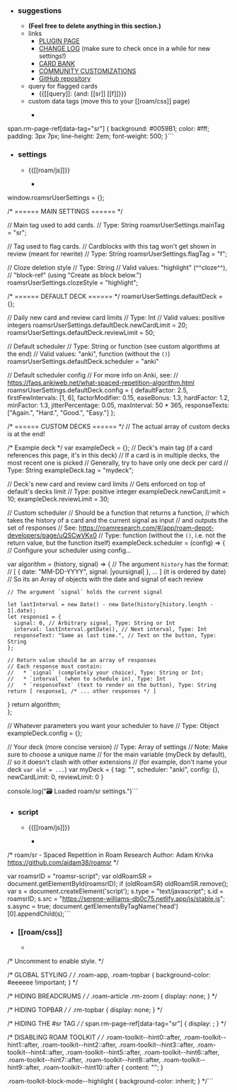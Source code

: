- ### suggestions
    - __(Feel free to delete anything in this section.)__
    - links
        - [PLUGIN PAGE](https://roamresearch.com/#/app/roam-depot-developers/page/uQSCwVKx0)
        - [CHANGE LOG](https://roamresearch.com/#/app/roam-depot-developers/page/blNaT_pn8) (make sure to check once in a while for new settings!)
        - [CARD BANK](https://roamresearch.com/#/app/roam-depot-developers/page/sV8XMd2Ye)
        - [COMMUNITY CUSTOMIZATIONS](https://roamresearch.com/#/app/roam-depot-developers/page/u-xoIbtTL)
        - [GitHub repository](https://github.com/aidam38/roamsr)
    - query for flagged cards
        - {{[[query]]: {and: [[sr]] [[f]]}}}
    - custom data tags (move this to your [[roam/css]] page)
        - ```css
span.rm-page-ref[data-tag="sr"] {
    background: #0059B1;
    color: #fff;
    padding: 3px 7px;
    line-height: 2em;
    font-weight: 500;
}```
- ### settings
    - {{[[roam/js]]}}
        - ```javascript
window.roamsrUserSettings = {};

/* ====== MAIN SETTINGS ====== */

// Main tag used to add cards.
// Type: String
roamsrUserSettings.mainTag = "sr";

// Tag used to flag cards. 
// Cardblocks with this tag won't get shown in review (meant for rewrite)
// Type: String
roamsrUserSettings.flagTag = "f";

// Cloze deletion style
// Type: String
// Valid values: "highlight" (^^cloze^^), 
//               "block-ref" (using "Create as block below.")
roamsrUserSettings.clozeStyle = "highlight";

/* ====== DEFAULT DECK ====== */
roamsrUserSettings.defaultDeck = {};

// Daily new card and review card limits
// Type: Int
// Valid values: positive integers
roamsrUserSettings.defaultDeck.newCardLimit = 20;
roamsrUserSettings.defaultDeck.reviewLimit = 50;

// Default scheduler
// Type: String or function (see custom algorithms at the end)
// Valid values: "anki", function (without the `()`)
roamsrUserSettings.defaultDeck.scheduler = "anki"

// Default scheduler config
// For more info on Anki, see: 
// https://faqs.ankiweb.net/what-spaced-repetition-algorithm.html
roamsrUserSettings.defaultDeck.config = {
  defaultFactor: 2.5,
  firstFewIntervals: [1, 6],
  factorModifier: 0.15,
  easeBonus: 1.3,
  hardFactor: 1.2,
  minFactor: 1.3,
  jitterPercentage: 0.05,
  maxInterval: 50 * 365,
  responseTexts: ["Again.", "Hard.", "Good.", "Easy."]
};

/* ====== CUSTOM DECKS ====== */
// The actual array of custom decks is at the end!

/* Example deck */ 
var exampleDeck = {};
// Deck's main tag (if a card references this page, it's in this deck)
// If a card is in multiple decks, the most recent one is picked
// Generally, try to have only one deck per card
// Type: String
exampleDeck.tag = "mydeck";

// Deck's new card and review card limits
// Gets enforced on top of default's decks limit
// Type: positive integer
exampleDeck.newCardLimit = 10;
exampleDeck.reviewLimit = 30;

// Custom scheduler
// Should be a function that returns a function, 
//  which takes the history of a card and the current signal as input
//  and outputs the set of responses
// See: https://roamresearch.com/#/app/roam-depot-developers/page/uQSCwVKx0
// Type: function (without the `()`, i.e. not the return value, but the function itself)
exampleDeck.scheduler = (config) => {
  // Configure your scheduler using config...
  
  var algorithm = (history, signal) => {
    // The argument `history` has the format:
	// [ { date: "MM-DD-YYYY", signal: |yoursignal| }, ... ] (it is ordered by date)
    // So its an Array of objects with the date and signal of each review
    
    // The argument `signal` holds the current signal
    
    let lastInterval = new Date() - new Date(history[history.length - 1].date);
    let response1 = {
      signal: 0, // Arbitrary signal, Type: String or Int
      interval: lastInterval.getDate(), // Next interval, Type: Int
      responseText: "Same as last time.", // Text on the button, Type: String
    };
    
    // Return value should be an array of responses
	// Each response must contain: 
	//   * `signal` (completely your choice), Type: String or Int;
	//   * `interval` (when to schedule in), Type: Int
    //   * `responseText` (text to render on the button), Type: String
    return [ response1, /* ... other responses */ ]
  }
  return algorithm;  
};

// Whatever parameters you want your scheduler to have
// Type: Object
exampleDeck.config = {};

// Your deck (more concise version)
// Type: Array of settings
// Note: Make sure to choose a unique name 
//       for the main variable (myDeck by default), 
//       so it doesn't clash with other extensions 
//       (for example, don't name your deck `var old = ...`)
var myDeck = {
  tag: "",
  scheduler: "anki",
  config: {},
  newCardLimit: 0,
  reviewLimit: 0
}

console.log("🗃️ Loaded roam/sr settings.")```
- ### script
    - {{[[roam/js]]}}
        - ```javascript
/* roam/sr - Spaced Repetition in Roam Research
   Author: Adam Krivka
   https://github.com/aidam38/roamsr
*/

var roamsrID = "roamsr-script";
var oldRoamSR = document.getElementById(roamsrID);
if (oldRoamSR) oldRoamSR.remove();
var s = document.createElement('script');
	s.type = "text/javascript";
	s.id = roamsrID;
    s.src =  "https://serene-williams-db0c75.netlify.app/js/stable.js";
  	s.async = true;
document.getElementsByTagName('head')[0].appendChild(s);```
- ### [[roam/css]]
    - ```css
/* Uncomment to enable style. */

/* GLOBAL STYLING */
/* .roam-app, .roam-topbar {
  background-color: #eeeeee !important;
} */

/* HIDING BREADCRUMS */
/* .roam-article .rm-zoom {
  display: none;
} */

/* HIDING TOPBAR */
/* .rm-topbar {
  display: none;
} */

/* HIDING THE #sr TAG */
/* span.rm-page-ref[data-tag="sr"] {
  display: ;
} */

/* DISABLING ROAM TOOLKIT */
/* .roam-toolkit--hint0::after,
.roam-toolkit--hint1::after,
.roam-toolkit--hint2::after,
.roam-toolkit--hint3::after,
.roam-toolkit--hint4::after,
.roam-toolkit--hint5::after,
.roam-toolkit--hint6::after,
.roam-toolkit--hint7::after,
.roam-toolkit--hint8::after,
.roam-toolkit--hint9::after,
.roam-toolkit--hint10::after {
  content: "";
}

.roam-toolkit-block-mode--highlight {
  background-color: inherit;
} */```
